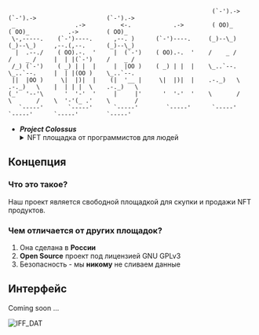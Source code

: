 ```
                                                          (`-').->     (`-').->                    (`-').-> 
 _                 .->          <-.            .->        ( OO)_       ( OO)_           .->        ( OO)_   
 \-,-----.    (`-')----.      ,--. )      (`-')----.     (_)--\_)     (_)--\_)     ,--.(,--.      (_)--\_)  
  |  .--./    ( OO).-.  '     |  (`-')    ( OO).-.  '    /    _ /     /    _ /     |  | |(`-')    /    _ /  
 /_) (`-')    ( _) | |  |     |  |OO )    ( _) | |  |    \_..`--.     \_..`--.     |  | |(OO )    \_..`--.  
 ||  |OO )     \|  |)|  |    (|  '__ |     \|  |)|  |    .-._)   \    .-._)   \    |  | | |  \    .-._)   \ 
(_'  '--'\      '  '-'  '     |     |'      '  '-'  '    \       /    \       /    \  '-'(_ .'    \       / 
   `-----'       `-----'      `-----'        `-----'      `-----'      `-----'      `-----'        `-----'  

```


- _**Project Colossus**_
    <details><summary>NFT площадка от программистов для людей</summary>

</details>

## Концепция

### Что это такое?
Наш проект является свободной площадкой для скупки и продажи NFT продуктов.

### Чем отличается от других площадок?
1. Она сделана в **России**
2. **Open Source** проект под лицензией GNU GPLv3
3. Безопасность - мы **никому** не сливаем данные

## Интерфейс
Coming soon ...

![IFF_DAT](/uploads/0fa379b8b3d848f5a88c4a0df40107b6/IFF_DAT.png)
